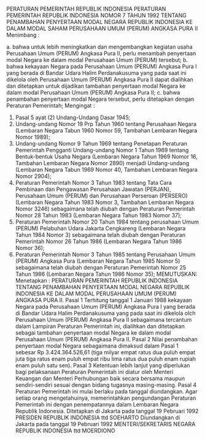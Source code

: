  PERATURAN PEMERINTAH REPUBLIK INDONESIA PERATURAN PEMERINTAH REPUBLIK INDONESIA NOMOR 7 TAHUN 1992 TENTANG PENAMBAHAN PENYERTAAN MODAL NEGARA REPUBLIK INDONESIA KE DALAM MODAL SAHAM PERUSAHAAN UMUM (PERUM) ANGKASA PURA II
Menimbang :

a. bahwa untuk lebih meningkatkan dan mengembangkan kegiatan usaha Perusahaan Umum (PERUM) Angkasa Pura II, perlu menambah penyertaan modal Negara ke dalam modal Perusahaan Umum (PERUM) tersebut;
b. bahwa kekayaan Negara pada Perusahaan Umum (PERUM) Angkasa Pura I yang berada di Bandar Udara Halim Perdanakusuma yang pada saat ini dikelola oleh Perusahaan Umum (PERUM) Angkasa Pura II dapat dialihkan dan ditetapkan untuk dijadikan tambahan penyertaan modal Negara ke dalam modal Perusahaan Umum (PERUM) Angkasa Pura II;
c. bahwa penambahan penyertaan modal Negara tersebut, perlu ditetapkan dengan Peraturan Pemerintah;
Mengingat :

1. Pasal 5 ayat (2) Undang-Undang Dasar 1945;
2. Undang-undang Nomor 19 Prp Tahun 1960 tentang Perusahaan Negara (Lembaran Negara Tabun 1960 Nomor 59, Tambahan Lembaran Negara Nomor 1989);
3. Undang-undang Nomor 9 Tahun 1969 tentang Penetapan Peraturan Pemerintah Pengganti Undang-undang Nomor 1 Tahun 1969 tentang Bentuk-bentuk Usaha Negara (Lembaran Negara Tahun 1969 Nomor 16, Tambahan Lembaran Negara Nomor 2890) menjadi Undang-undang (Lembaran Negara Tabun 1969 Nomor 40, Tambahan Lembaran Negara Nomor 2904);
4. Peraturan Pemerintah Nomor 3 Tahun 1983 tentang Tata Cara Pembinaan dan Pengawasan Perusahaan Jawatan (PERJAN), Perusahaan Umum (PERUM) dan Perusahaan Perseroan (PERSERO) (Lembaran Negara Tahun 1983 Nomor 3, Tambahan Lembaran Negara Nomor 3246) sebagaimana telah diubah dengan Peraturan Pemerintah Nomor 28 Tahun 1983 (Lembaran Negara Tahun 1983 Nomor 37);
5. Peraturan Pemerintah Nomor 20 Tahun 1984 tentang perusahaan Umum (PERUM) Pelabuhan Udara Jakarta Cengkareng (Lembaran Negara Tahun 1984 Nomor 3) sebagaimana telah diubah dengan Peraturan Pemerintah Nomor 26 Tahun 1986 (Lembaran Negara Tahun 1986 Nomor 36);
6. Peraturan Pemerintah Nomor 3 Tahun 1985 tentang Perusahaan Umum (PERUM) Angkasa Pura (Lembaran Negara Tahun 1985 Nomor 5) sebagaimana telah diubah dengan Peraturan Pemerintah Nomor 25 Tahun 1986 (Lembaran Negara Tahun 1986 Nomor 35);
MEMUTUSKAN:
 Menetapkan : PERATURAN PEMERINTAH REPUBLIK INDONESIA TENTANG PENAMBAHAN PENYERTAAN MODAL NEGARA REPUBLIK INDONESIA KE DALAM MODAL PERUSAHAAN UMUM (PERUM) ANGKASA PURA II.
Pasal 1
Terhitung tanggal 1 Januari 1988 kekayaan Negara pada Perusahaan Umum (PERUM) Angkasa Pura I yang berada di Bandar Udara Halim Perdanakusuma yang pada saat ini dikelola olch Perusahaan Umum (PERUM) Angkasa Pura II sebagaimana tercantum dalam Lampiran Peraturan Pemerintah ini, dialihkan dan ditetapkan sebagai tambahan penyertaan modal Negara ke dalam modal Perusahaan Umum (PERUM) Angkasa Pura II.
Pasal 2
Nilai penambahan penyertaan modal Negara sebagaimana dimaksud dalam Pasal 1 sebesar Rp 3.424.364.526,61 (tiga milyar empat ratus dua puluh empat juta tiga ratus enam puluh empat ribu lima ratus dua puluh enam rupiah enam puluh satu sen).
Pasal 3
Ketentuan lebih lanjut yang diperlukan bagi pelaksanaan Peraturan Pemerintah ini diatur oleh Menteri Keuangan dan Menteri Perhubungan baik secara bersama maupun sendiri-sendiri sesuai dengan bidang tugasnya masing-masing.
Pasal 4
Peraturan Pemerintah ini mulai berlaku pada tanggal diundangkan.
Agar setiap orang mengetahuinya, memerintahkan pengundangan Peraturan Pemerintah ini dengan penempatannya dalam Lembaran Negara Republik Indonesia. Ditetapkan di Jakarta pada tanggal 19 Pebruari 1992 PRESIDEN REPUBLIK INDONESIA ttd SOEHARTO Diundangkan di Jakarta pada tanggal 19 Pebruari 1992 MENTERI/SEKRETARIS NEGARA REPUBLIK INDONESIA ttd MOERDIONO